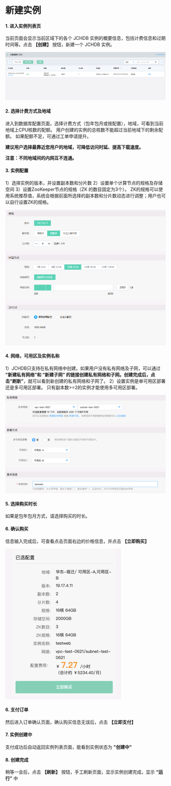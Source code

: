 # 新建实例

#### 1. 进入实例列表页
当前页面会显示当前区域下的各个 JCHDB 实例的概要信息，包括计费信息和过期时间等。点击 **【创建】** 按钮，新建一个 JCHDB 实例。

![实例列表](../../../../../image/JCHDB/instance_list.png)

#### 2. 选择计费方式及地域
进入到数据库配置页面，选择计费方式（包年包月或按配置），地域，可看到当前地域上CPU核数的配额。 用户创建的实例的总核数不能超过当前地域下的剩余配额。 如果配额不足，可通过工单申请提升。

**建议用户选择最靠近您用户的地域，可降低访问时延、提高下载速度。**

**注意：不同地域间的内网互不连通。**

#### 3. 实例配置 
1）选择实例的版本，并设置副本数和分片数
2）设置单个计算节点的规格及存储空间
3）设置ZooKeeper节点的规格（ZK 的数目固定为3个）。 ZK的规格可以使用系统推荐值，系统会根据前面所选择的副本数和分片数动态进行调整；用户也可以自行设置ZK的规格。

![实例配置1](../../../../../image/JCHDB/create-instance-1.png)

#### 4. 网络，可用区及实例名称
1）JCHDB只支持在私有网络中创建。如果用户没有私有网络及子网，可以通过 **"新建私有网络”**和 **“新建子网”** 的链接创建私有网络和子网。创建完成后，点击**“刷新”**，就可以看到新创建的私有网络和子网了。
2）设置实例是单可用区部署还是多可用区部署。 只有副本数>=2的实例才能使用多可用区部署。

![实例配置2](../../../../../image/JCHDB/create-instance-2.png)

#### 5. 选择购买时长
如果是包年包月方式，请选择购买的时长。

#### 6. 确认购买

信息输入完成后，可查看点击页面右边的价格信息，并点击 **【立即购买】**

![实例配置2](../../../../../image/JCHDB/create-instance-3.png)

#### 6. 支付订单
然后进入订单确认页面，确认购买信息无误后，点击 **【立即支付】**

#### 7. 实例创建中
支付成功后自动返回实例列表页面，能看到实例状态为 **"创建中"**

#### 8. 创建完成
稍等一会后，点击 **【刷新】** 按钮，手工刷新页面，显示实例创建完成，显示 **“运行”** 中
